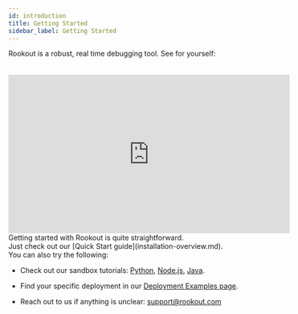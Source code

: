 ```yaml
---
id: introduction
title: Getting Started
sidebar_label: Getting Started
---
```


Rookout is a robust, real time debugging tool. See for yourself:

<iframe style="margin: 20px 0 0 0" width="560" height="315" src="https://www.youtube.com/embed/iYetj3TQbEc" frameborder="0" allow="autoplay; encrypted-media" allowfullscreen></iframe>

<br/>
Getting started with Rookout is quite straightforward.
<br/>
Just check out our [Quick Start guide](installation-overview.md).

<br/>
You can also try the following:

- Check out our sandbox tutorials: [Python](python-getting-started.md), [Node.js](node-getting-started.md), [Java](java-getting-started.md).

- Find your specific deployment in our <a href="https://github.com/Rookout/deployment-examples">Deployment Examples page</a>.

- Reach out to us if anything is unclear: support@rookout.com